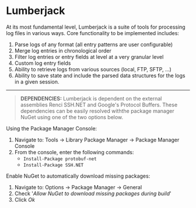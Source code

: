 Lumberjack
==========

At its most fundamental level, Lumberjack is a suite of tools for processing log files in various ways. Core functionality to be implemented includes:

 1. Parse logs of any format (all entry patterns are user configurable)
 2. Merge log entries in chronological order
 3. Filter log entries or entry fields at level at a very granular level
 4. Custom log entry fields
 5. Ability to retrieve logs from various sources (local, FTP, SFTP, ...)
 6. Ability to save state and include the parsed data structures for the logs in a given session.


----------


> **DEPENDENCIES:**
Lumberjack is dependent on the external assemblies Renci SSH.NET and Google's Protocol Buffers. These dependencies can be easily resolved withthe package manager NuGet using one of the two options below.

Using the Package Manager Console:

 1. Navigate to: Tools -> Library Package Manager -> Package Manager Console
 2. From the console, enter the following commands:
     - `Install-Package protobuf-net`
     - `Install-Package SSH.NET`

  
Enable NuGet to automatically download missing packages:

 1. Navigate to: Options -> Package Manager -> General
 2. Check '*Allow NuGet to download missing packages during build*'
 3. Click *Ok*
